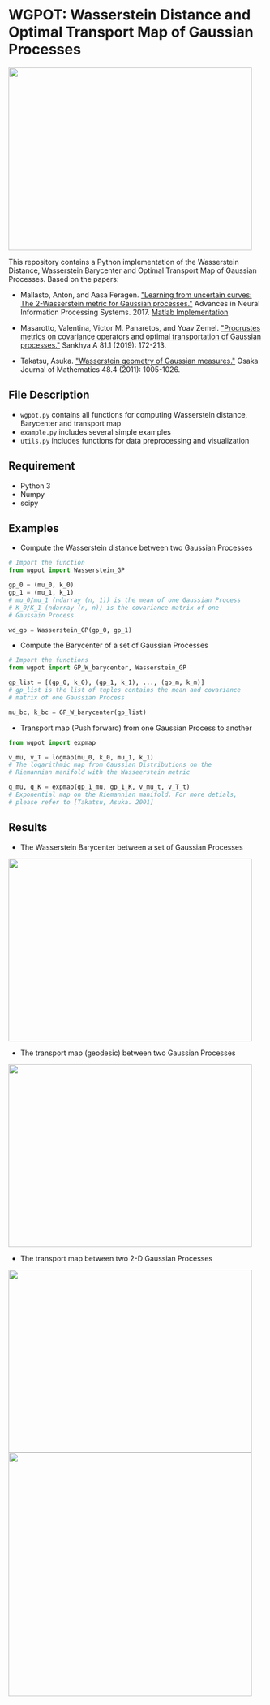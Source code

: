 # WGPOT: Wasserstein Distance and Optimal Transport Map of Gaussian Processes


<img src="https://raw.githubusercontent.com/VersElectronics/WGPOT/master/data/wgpot_example.gif" height="360" width="480">


This repository contains a Python implementation of the Wasserstein 
Distance, Wasserstein Barycenter and Optimal Transport Map of Gaussian Processes. 
Based on the papers:

* Mallasto, Anton, and Aasa Feragen. ["Learning from uncertain curves: 
The 2-Wasserstein metric for Gaussian processes."](https://papers.nips.cc/paper/7149-learning-from-uncertain-curves-the-2-wasserstein-metric-for-gaussian-processes.pdf) Advances in Neural 
Information Processing Systems. 2017. [Matlab Implementation](https://sites.google.com/view/antonmallasto/software)

* Masarotto, Valentina, Victor M. Panaretos, and Yoav Zemel. 
["Procrustes metrics on covariance operators and optimal transportation of 
Gaussian processes."](https://link.springer.com/article/10.1007/s13171-018-0130-1) Sankhya A 81.1 (2019): 172-213.

* Takatsu, Asuka. ["Wasserstein geometry of Gaussian 
measures."](https://projecteuclid.org/euclid.ojm/1326291215) Osaka Journal of Mathematics 48.4 (2011): 1005-1026.

## File Description
* `wgpot.py` contains all functions for computing Wasserstein distance, Barycenter and transport map
* `example.py` includes several simple examples
* `utils.py` includes functions for data preprocessing and visualization

## Requirement
* Python 3
* Numpy
* scipy

## Examples

* Compute the Wasserstein distance between two Gaussian Processes

```python
# Import the function
from wgpot import Wasserstein_GP

gp_0 = (mu_0, k_0)     
gp_1 = (mu_1, k_1)
# mu_0/mu_1 (ndarray (n, 1)) is the mean of one Gaussian Process 
# K_0/K_1 (ndarray (n, n)) is the covariance matrix of one 
# Gaussain Process

wd_gp = Wasserstein_GP(gp_0, gp_1)
```
* Compute the Barycenter of a set of Gaussian Processes
```python
# Import the functions
from wgpot import GP_W_barycenter, Wasserstein_GP

gp_list = [(gp_0, k_0), (gp_1, k_1), ..., (gp_m, k_m)]  
# gp_list is the list of tuples contains the mean and covariance 
# matrix of one Gaussian Process

mu_bc, k_bc = GP_W_barycenter(gp_list)
```

* Transport map (Push forward) from one Gaussian Process to another
```python
from wgpot import expmap

v_mu, v_T = logmap(mu_0, k_0, mu_1, k_1)
# The logarithmic map from Gaussian Distributions on the 
# Riemannian manifold with the Wasseerstein metric

q_mu, q_K = expmap(gp_1_mu, gp_1_K, v_mu_t, v_T_t)
# Exponential map on the Riemannian manifold. For more detials, 
# please refer to [Takatsu, Asuka. 2001]
```

## Results 

* The Wasserstein Barycenter between a set of Gaussian Processes

<img src="https://raw.githubusercontent.com/VersElectronics/WGPOT/master/data/barycenter_result.png" height="360" width="480">

* The transport map (geodesic) between two Gaussian Processes

<img src="https://raw.githubusercontent.com/VersElectronics/WGPOT/master/data/transport_result.png" height="360" width="480">

* The transport map  between two 2-D Gaussian Processes

<img src="https://raw.githubusercontent.com/VersElectronics/WGPOT/master/data/two_2D_GP.gif" height="360" width="480">

<img src="https://raw.githubusercontent.com/VersElectronics/WGPOT/master/data/2d_GP.png" width="480">
